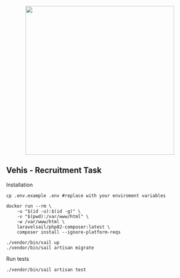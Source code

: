 <p align="center"><a href="https://laravel.com" target="_blank"><img src="https://gamerhash.com/images/gamerhash-logo.svg" width="400"></a></p>


## Vehis - Recruitment Task

Installation
```
cp .env.example .env #replace with your enviroment variables

docker run --rm \
    -u "$(id -u):$(id -g)" \
    -v "$(pwd):/var/www/html" \
    -w /var/www/html \
    laravelsail/php82-composer:latest \
    composer install --ignore-platform-reqs

./vendor/bin/sail up 
./vendor/bin/sail artisan migrate
```

Run tests
```
./vendor/bin/sail artisan test
```
